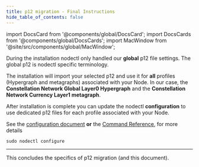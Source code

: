 ```yaml
---
title: p12 migration - Final Instructions
hide_table_of_contents: false
---
```

<intro-end />

import DocsCard from '@components/global/DocsCard';
import DocsCards from '@components/global/DocsCards';
import MacWindow from '@site/src/components/global/MacWindow';

<head>
  <title>Constellation Network Automation with nodectl</title>
  <meta
    name="description"
    content="nodectl installation of new Node"
  />
</head>

During the installation nodectl only handled our **global** p12 file settings.  The global p12 is nodectl specific terminology.

The installation will import your selected p12 and use it for **all** profiles (Hypergraph and metagraphs) associated with your Node.  In our case, the **Constellation Network Global Layer0 Hypergraph** and the **Constellation Network Currency Layer1 metagraph**.

After installation is complete you can update the nodectl **configuration** to use dedicated p12 files for each profile associated with your Node.

See the [configuration document](/validate/automated/nodectlConfig) **or** the [Command Reference](/validate/automated/nodectlCommands), for more details
```
sudo nodectl configure
```
---
This concludes the specifics of p12 migration (and this document).